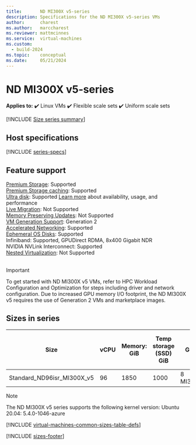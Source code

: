 ```yaml
---
title:       ND MI300X v5-series
description: Specifications for the ND MI300X v5-series VMs
author:      charest
ms.author:   marccharest
ms.reviewer: mattmcinnes
ms.service:  virtual-machines
ms.custom:
  - build-2024
ms.topic:    conceptual
ms.date:     05/21/2024
---
```


# ND MI300X v5-series

**Applies to:** :heavy_check_mark: Linux VMs :heavy_check_mark: Flexible scale sets :heavy_check_mark: Uniform scale sets

[!INCLUDE [Size series summary](./includes/nd-mi300x-v5-series-summary.md)]

## Host specifications
[!INCLUDE [series-specs](./includes/nd-mi300x-v5-series-specs.md)]

## Feature support
[Premium Storage](../../premium-storage-performance.md): Supported<br>
[Premium Storage caching](../../premium-storage-performance.md): Supported<br>
[Ultra disk](../../disks-types.md#ultra-disks): Supported [Learn more](https://techcommunity.microsoft.com/t5/azure-compute/ultra-disk-storage-for-hpc-and-gpu-vms/ba-p/2189312) about availability, usage, and performance <br>
[Live Migration](../../maintenance-and-updates.md): Not Supported<br>
[Memory Preserving Updates](../../maintenance-and-updates.md): Not Supported<br>
[VM Generation Support](../../generation-2.md): Generation 2<br>
[Accelerated Networking](../../../virtual-network/create-vm-accelerated-networking-cli.md): Supported <br>
[Ephemeral OS Disks](../../ephemeral-os-disks.md): Supported <br>
Infiniband: Supported, GPUDirect RDMA, 8x400 Gigabit NDR <br>
NVIDIA NVLink Interconnect: Supported <br>
[Nested Virtualization](/virtualization/hyper-v-on-windows/user-guide/nested-virtualization): Not Supported <br>
<br> 

>[!IMPORTANT]
>To get started with ND MI300X v5 VMs, refer to HPC Workload Configuration and Optimization for steps including driver and network configuration. Due to increased GPU memory I/O footprint, the ND MI300X v5 requires the use of Generation 2 VMs and marketplace images.

## Sizes in series

| Size                | vCPU | Memory: GiB | Temp storage (SSD) GiB | GPU                        | GPU Memory GiB | Max data disks | Max uncached disk throughput: IOPS/MBps | Max network bandwidth  | Max NICs |
|---------------------|------|------------|------------------------|----------------------------|----------------|----------------|-----------------------------------------|------------------------------|----------|
| Standard_ND96isr_MI300X_v5 | 96 | 1850 | 1000 | 8 MI300X | 192 | 32 | 40800/612 | 80,000 Mbps | 8 |

>[!NOTE]
>The ND MI300X v5 series supports the following kernel version: Ubuntu 20.04: 5.4.0-1046-azure

[!INCLUDE [virtual-machines-common-sizes-table-defs](../../../../includes/virtual-machines-common-sizes-table-defs.md)]

[!INCLUDE [sizes-footer](../includes/sizes-footer.md)]
